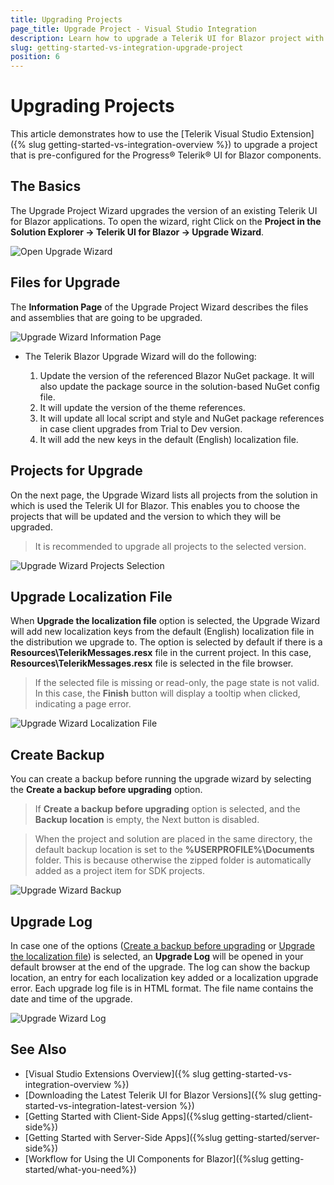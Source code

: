 ```yaml
---
title: Upgrading Projects
page_title: Upgrade Project - Visual Studio Integration
description: Learn how to upgrade a Telerik UI for Blazor project with our Visual Studio Extension.
slug: getting-started-vs-integration-upgrade-project
position: 6
---
```


# Upgrading Projects

This article demonstrates how to use the [Telerik Visual Studio Extension]({% slug getting-started-vs-integration-overview %}) to upgrade a project that is pre-configured for the Progress&reg; Telerik&reg; UI for Blazor components.

## The Basics

The Upgrade Project Wizard upgrades the version of an existing Telerik UI for Blazor applications. To open the wizard, right Click on the **Project in the Solution Explorer -> Telerik UI for Blazor -> Upgrade Wizard**.

![Open Upgrade Wizard](images/upgrade-wizard-open.png)

## Files for Upgrade

The **Information Page** of the Upgrade Project Wizard describes the files and assemblies that are going to be upgraded.

![Upgrade Wizard Information Page](images/upgrade-wizard-information.png)

* The Telerik Blazor Upgrade Wizard will do the following: 

    1. Update the version of the referenced Blazor NuGet package. It will also update the package source in the solution-based NuGet config file.
    1. It will update the version of the theme references.
    1. It will update all local script and style and NuGet package references in case client upgrades from Trial to Dev version.
    1. It will add the new keys in the default (English) localization file.

## Projects for Upgrade

On the next page, the Upgrade Wizard lists all projects from the solution in which is used the Telerik UI for Blazor. This enables you to choose the projects that will be updated and the version to which they will be upgraded.

>It is recommended to upgrade all projects to the selected version.

![Upgrade Wizard Projects Selection](images/upgrade-wizard-projects.png)  

## Upgrade Localization File

When **Upgrade the localization file** option is selected, the Upgrade Wizard will add new localization keys from the default (English) localization file in the distribution we upgrade to. The option is selected by default if there is a **Resources\TelerikMessages.resx** file in the current project. In this case, **Resources\TelerikMessages.resx** file is selected in the file browser.

>If the selected file is missing or read-only, the page state is not valid. In this case, the **Finish** button will display a tooltip when clicked, indicating a page error.

![Upgrade Wizard Localization File](images/upgrade-wizard-localization-file.png)  

## Create Backup

You can create a backup before running the upgrade wizard by selecting the **Create a backup before upgrading** option.

> If **Create a backup before upgrading** option is selected, and the **Backup location** is empty, the Next button is disabled.

>When the project and solution are placed in the same directory, the default backup location is set to the **%USERPROFILE%\Documents** folder. This is because otherwise the zipped folder is automatically added as a project item for SDK projects.

![Upgrade Wizard Backup](images/upgrade-wizard-backup.png)  


## Upgrade Log

In case one of the options ([Create a backup before upgrading](#create-backup) or [Upgrade the localization file](#upgrade-localization-file)) is selected, an **Upgrade Log** will be opened in your default browser at the end of the upgrade. The log can show the backup location, an entry for each localization key added or a localization upgrade error. Each upgrade log file is in HTML format. The file name contains the date and time of the upgrade.

![Upgrade Wizard Log](images/upgrade-wizard-backup.png)  


## See Also

* [Visual Studio Extensions Overview]({% slug getting-started-vs-integration-overview %})
* [Downloading the Latest Telerik UI for Blazor Versions]({% slug getting-started-vs-integration-latest-version %})
* [Getting Started with Client-Side Apps]({%slug getting-started/client-side%})
* [Getting Started with Server-Side Apps]({%slug getting-started/server-side%})
* [Workflow for Using the UI Components for Blazor]({%slug getting-started/what-you-need%})

